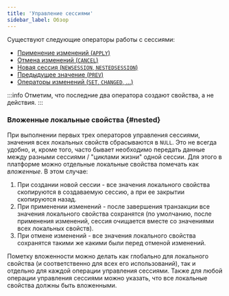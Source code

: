 ```yaml
---
title: 'Управление сессиями'
sidebar_label: Обзор
---
```


Существуют следующие операторы работы с сессиями:

-   [Применение изменений (`APPLY`)](Apply_changes_APPLY.md)
-   [Отмена изменений (`CANCEL`)](Cancel_changes_CANCEL.md)
-   [Новая сессия (`NEWSESSION`, `NESTEDSESSION`)](New_session_NEWSESSION_NESTEDSESSION.md)
-   [Предыдущее значение (`PREV`)](Previous_value_PREV.md)
-   [Операторы изменений (`SET`, `CHANGED`, ...)](Change_operators_SET_CHANGED_etc.md)


:::info
Отметим, что последние два оператора создают свойства, а не действия.
:::

### Вложенные локальные свойства {#nested}

При выполнении первых трех операторов управления сессиями, значения всех локальных свойств сбрасываются в `NULL`. Это не всегда удобно, и, кроме того, часто бывает необходимо передать данные между разными сессиями / "циклами жизни" одной сессии. Для этого в платформе можно отдельные локальные свойства помечать как *вложенные*. В этом случае:

1.  При создании новой сессии - все значения локального свойства скопируются в создаваемую сессию, а при ее закрытии скопируются назад.
2.  При применении изменений - после завершения транзакции все значения локального свойства сохранятся (по умолчанию, после применения изменений, сессия очищается вместе со значениями всех локальных свойств).
3.  При отмене изменений - все значения локального свойства сохранятся такими же какими были перед отменой изменений.

Пометку вложенности можно делать как глобально для локального свойства (и соответственно для всех его использований), так и отдельно для каждой операции управления сессиями. Также для любой операции управления сессиями можно указать, что все локальные свойства должны быть вложенными.
